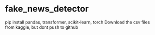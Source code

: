 # fake_news_detector
pip install pandas, transformer, scikit-learn, torch
Download the csv files from kaggle, but dont push to github